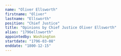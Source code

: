 ```yaml
---
name: "Oliver Ellsworth"
firstname: "Oliver"
lastname: "Ellsworth"
position: "Chief Justice"
title: "Opinions by Chief Justice Oliver Ellsworth"
alias: "1796ellsworth"
appointedby: Washington
startdate: "1796-03-08"
enddate: "1800-12-15"
---
```

